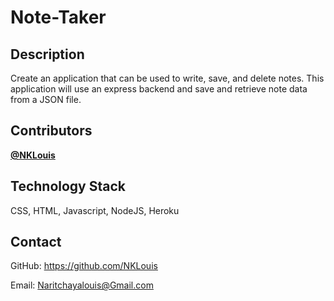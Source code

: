# Note-Taker

## Description

Create an application that can be used to write, save, and delete notes. This application will use an express backend and save and retrieve note data from a JSON file.


## Contributors
<a href="https://github.com/NKLouis " target="_blank">**@NKLouis**</a> 


## Technology Stack
CSS, HTML, Javascript, NodeJS, Heroku


## Contact
GitHub: <a href="https://github.com/NKLouis">https://github.com/NKLouis</a></li>

Email: <a href= "Naritchayalouis@Gmail.com">Naritchayalouis@Gmail.com</a> 